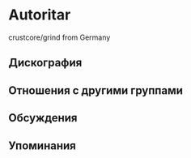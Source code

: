 # Autoritar

crustcore/grind from Germany

## Дискография


## Отношения с другими группами


## Обсуждения


## Упоминания

